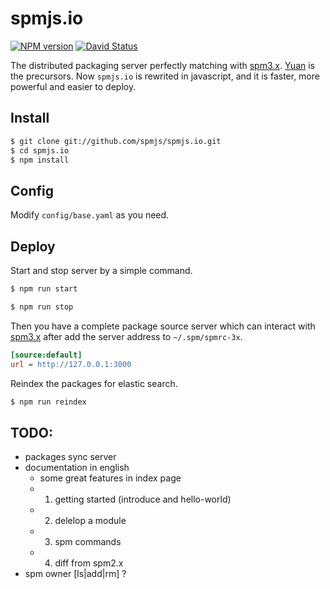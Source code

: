 # spmjs.io

[![NPM version](https://badge.fury.io/js/spmjs.io.png)](http://badge.fury.io/js/spmjs.io)
[![David Status](https://david-dm.org/afc163/spmjs.io.png)](https://david-dm.org/afc163/spmjs.io)

The distributed packaging server perfectly matching with [spm3.x](https://github.com/spmjs/spm/tree/master).
[Yuan](https://github.com/spmjs/yuan/) is the precursors. Now `spmjs.io` is rewrited in javascript, and it is faster, more powerful and easier to deploy.

## Install

```bash
$ git clone git://github.com/spmjs/spmjs.io.git
$ cd spmjs.io
$ npm install
```

## Config

Modify `config/base.yaml` as you need.

## Deploy

Start and stop server by a simple command.

```bash
$ npm run start
```

```bash
$ npm run stop
```

Then you have a complete package source server which can interact with [spm3.x](https://github.com/spmjs/spm/tree/master) after add the server address to `~/.spm/spmrc-3x`.

```ini
[source:default]
url = http://127.0.0.1:3000
```

Reindex the packages for elastic search.

```bash
$ npm run reindex
```

## TODO:

- packages sync server
- documentation in english
  * some great features in index page
  * 1. getting started (introduce and hello-world)
  * 2. delelop a module
  * 3. spm commands
  * 4. diff from spm2.x
- spm owner [ls|add|rm] ?

